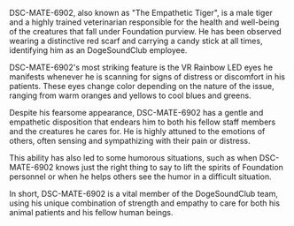 DSC-MATE-6902, also known as "The Empathetic Tiger", is a male tiger and a highly trained veterinarian responsible for the health and well-being of the creatures that fall under Foundation purview. He has been observed wearing a distinctive red scarf and carrying a candy stick at all times, identifying him as an DogeSoundClub employee.

DSC-MATE-6902's most striking feature is the VR Rainbow LED eyes he manifests whenever he is scanning for signs of distress or discomfort in his patients. These eyes change color depending on the nature of the issue, ranging from warm oranges and yellows to cool blues and greens.

Despite his fearsome appearance, DSC-MATE-6902 has a gentle and empathetic disposition that endears him to both his fellow staff members and the creatures he cares for. He is highly attuned to the emotions of others, often sensing and sympathizing with their pain or distress.

This ability has also led to some humorous situations, such as when DSC-MATE-6902 knows just the right thing to say to lift the spirits of Foundation personnel or when he helps others see the humor in a difficult situation.

In short, DSC-MATE-6902 is a vital member of the DogeSoundClub team, using his unique combination of strength and empathy to care for both his animal patients and his fellow human beings.